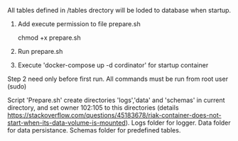 All tables defined in /tables drectory will be loded to database when startup.
1. Add execute permission to file prepare.sh

   chmod +x prepare.sh
2. Run prepare.sh 
3. Execute 'docker-compose up -d cordinator' for startup container

Step 2 need only before first run.
All commands must be run from root user (sudo)

Script 'Prepare.sh' create directories 'logs','data' and 'schemas' in current directory, and set owner 102:105 to this directories (details https://stackoverflow.com/questions/45183678/riak-container-does-not-start-when-its-data-volume-is-mounted).
Logs folder for logger. Data folder for data persistance. Schemas folder for predefined tables.
